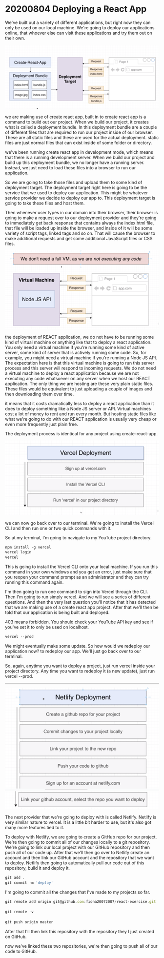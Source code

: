 # 20200804 Deploying a React App

We've built out a variety of different applications, but right now they can only be used on our local machine. We're going to deploy our applications online, that whoever else can visit these applications and try them out on their own.

![my-img](img/200804-1.png)

we are making use of create react app, built in to create react app is a command to build out our project. When we build our project, it creates what is called a deployment bundle. In this deployment bundle are a couple of different files that are required to run our project inside of our browser. These are all static files and these are used for the actual deployment. static files are just normal files that can exist inside of some folder or directory.

we've been running create react app in development mode, which means that there is a running development server. When we build our project and build up this deployment bundle, we no longer have a running server. Instead, we just need to load these files into a browser to run our application.

So we are going to take those files and upload them to some kind of deployment target. The deployment target right here is going to be the service that we used to deploy our application. This might be whatever service provider we decide to deploy our app to. This deployment target is going to take these files and host them.

Then whenever user types in our domain into their browser, their browser is going to make a request over to our deployment provider and they're going to immediately get back response that contains always the index.html file, that file will be loaded up inside the browser, and inside of it will be some variety of script tags, linked tags and so on. That will cause the browser to make additional requests and get some additional JavaScript files or CSS files.

![my-img](img/200804-2.png)

the deployment of REACT application, we do not have to be running some kind of virtual machine or anything like that to deploy a react application. You only need a virtual machine if you're running some kind of active server, some kind of server that is actively running some code. So, for example, you might need a virtual machine if you're running a Node JS API. The expectation here is that this virtual machine is going to run this server process and this server will respond to incoming requests. We do not need a virtual machine to deploy a react application because we are not executing any code whatsoever on any server when we host our REACT application. The only thing we are hosting are these very plain static files. These files would be equivalent to just uploading a couple of images and then downloading them over time.

it means that it costs dramatically less to deploy a react application than it does to deploy something like a Node JS server or API. Virtual machines cost a lot of money to rent and run every month. But hosting static files like what we're going to do with our REACT application is usually very cheap or even more frequently just plain free.

The deployment process is identical for any project using create-react-app.

![my-img](img/200804-3.png)

we can now go back over to our terminal. We're going to install the Vercel CLI and then run one or two quick commands with it.

So at my terminal, I'm going to navigate to my YouTube project directory.

```js
npm install -g vercel
vercel login
vercel
```

This is going to install the Vercel CLI onto your local machine. If you run this command in your own windows and you get an error, just make sure that you reopen your command prompt as an administrator and they can try running this command again.

I'm then going to run one command to sign into Vercel through the CLI. Then I'm going to run simply vercel. And we will see a series of different questions. And then the very last question you'll notice that it has detected that we are making use of a create react app project. After that we'll then be told that our application is being built and deployed.

403 means forbidden. You should check your YouTube API key and see if you've set it to only be used on localhost.

```js
vercel --prod
```

We might eventually make some update. So how would we redeploy our application now? to redeploy our app. We'll just go back over to our terminal.

So, again, anytime you want to deploy a project, just run vercel inside your project directory. Any time you want to redeploy it (a new update), just run vercel --prod.

---

![my-img](img/200804-4.png)
![my-img](img/200804-5.png)

The next provider that we're going to deploy with is called Netlify. Netlify is very similar nature to vercel. It is a little bit harder to use, but it's also got many more features tied to it.

To deploy with Netlify, we are going to create a GitHub repo for our project. We're then going to commit all of our changes locally to a git repository. We're going to link our local project with our GitHub repository and then push all of our code up. After that we'll then go over to Netlify create an account and then link our GitHub account and the repository that we want to deploy. Netlify then going to automatically pull our code out of this repository, build it and deploy it.

```js
git add .
git commit -m 'deploy'
```

I'm going to commit all the changes that I've made to my projects so far.

```js
git remote add origin git@github.com:fiona20072007/react-exercise.git

git remote -v

git push origin master
```

After that I'll then link this repository with the repository they I just created on GitHub.

now we've linked these two repositories, we're then going to push all of our code to GitHub.
